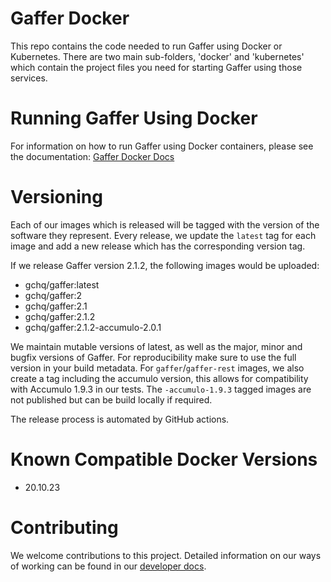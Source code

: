 # Gaffer Docker

This repo contains the code needed to run Gaffer using Docker or Kubernetes.
There are two main sub-folders, 'docker' and 'kubernetes' which contain the project files you need for starting Gaffer using those services.

# Running Gaffer Using Docker

For information on how to run Gaffer using Docker containers, please see the documentation: [Gaffer Docker Docs](https://gchq.github.io/gaffer-doc/latest/dev/docker/)







# Versioning

Each of our images which is released will be tagged with the version of the software they represent. Every release,
we update the `latest` tag for each image and add a new release which has the corresponding version tag.

If we release Gaffer version 2.1.2, the following images would be uploaded:

- gchq/gaffer:latest
- gchq/gaffer:2
- gchq/gaffer:2.1
- gchq/gaffer:2.1.2
- gchq/gaffer:2.1.2-accumulo-2.0.1

We maintain mutable versions of latest, as well as the major, minor and bugfix versions of Gaffer. For reproducibility
make sure to use the full version in your build metadata. For `gaffer`/`gaffer-rest` images, we also create a tag including the
accumulo version, this allows for compatibility with Accumulo 1.9.3 in our tests. The `-accumulo-1.9.3` tagged images
are not published but can be build locally if required.

The release process is automated by GitHub actions.

# Known Compatible Docker Versions

- 20.10.23

# Contributing

We welcome contributions to this project. Detailed information on our ways of working can be found in our [developer docs](https://gchq.github.io/gaffer-doc/latest/dev/ways-of-working/).
